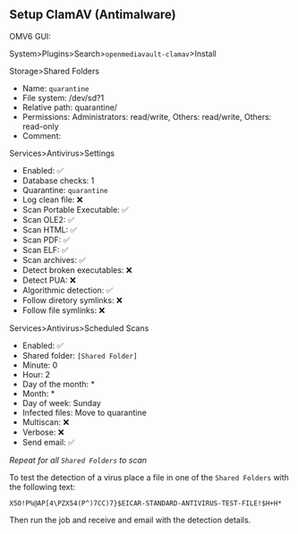 ## Setup ClamAV (Antimalware)

OMV6 GUI:  

System>Plugins>Search>```openmediavault-clamav```>Install 

Storage>Shared Folders
* Name: ``quarantine``
* File system: /dev/sd?1
* Relative path: quarantine/
* Permissions: Administrators: read/write, Others: read/write, Others: read-only
* Comment:

Services>Antivirus>Settings
* Enabled: :white_check_mark:
* Database checks: 1
* Quarantine: ``quarantine``
* Log clean file: :x:
* Scan Portable Executable: :white_check_mark:
* Scan OLE2: :white_check_mark:
* Scan HTML: :white_check_mark:
* Scan PDF: :white_check_mark:
* Scan ELF: :white_check_mark:
* Scan archives: :white_check_mark:
* Detect broken executables: :x:
* Detect PUA: :x:
* Algorithmic detection: :white_check_mark:
* Follow diretory symlinks: :x:
* Follow file symlinks: :x:

Services>Antivirus>Scheduled Scans
* Enabled: :white_check_mark:
* Shared folder: ``[Shared Folder]``
* Minute: 0
* Hour: 2
* Day of the month: *
* Month: *
* Day of week: Sunday
* Infected files: Move to quarantine
* Multiscan: :x:
* Verbose: :x:
* Send email: :white_check_mark:

_Repeat for all `Shared Folders` to scan_  

To test the detection of a virus place a file in one of the ``Shared Folders`` with the following text:
```
X5O!P%@AP[4\PZX54(P^)7CC)7}$EICAR-STANDARD-ANTIVIRUS-TEST-FILE!$H+H*
```
Then run the job and receive and email with the detection details.
